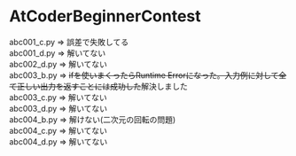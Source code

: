 # AtCoderBeginnerContest
abc001_c.py => 誤差で失敗してる<br>
abc001_d.py => 解いてない<br>
abc002_d.py => 解いてない<br>
abc003_b.py => <s> ifを使いまくったらRuntime Errorになった。入力例に対して全て正しい出力を返すことには成功した</s>解決しました<br>
abc003_c.py => 解いてない<br>
abc003_d.py => 解いてない<br>
abc004_b.py => 解けない(二次元の回転の問題)<br>
abc004_c.py => 解いてない<br>
abc004_d.py => 解いてない<br>
